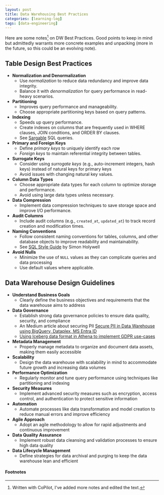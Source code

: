 ```yaml
---
layout: post
title: Data Warehousing Best Practices
categories: [learning-log]
tags: [data-engineering]
---
```


Here are some notes[^1] on DW Best Practices. Good points to keep in mind but admittedly warrants more concrete examples and unpacking (more in the future, so this could be an evolving note).

## Table Design Best Practices

- **Normalization and Denormalization**
    - Use *normalization* to reduce data redundancy and improve data integrity. 
    - Balance it with *denormalization* for query performance in read-heavy scenarios.
- **Partitioning**
    - Improves query performance and manageability.
    - Choose appropriate partitioning keys based on query patterns.
- **Indexing** 
    - Speeds up query performance.
    - Create indexes on columns that are frequently used in WHERE clauses, JOIN conditions, and ORDER BY clauses.
    - See [Sargable](https://en.wikipedia.org/wiki/Sargable) SQL queries.
- **Primary and Foreign Keys**
    - Define *primary keys* to uniquely identify each row
    - *Foreign keys* to maintain referential integrity between tables.
- **Surrogate Keys**
    - Consider using *surrogate keys* (e.g., auto-increment integers, hash keys) instead of natural keys for primary keys
    - Avoid issues with changing natural key values.
- **Column Data Types**
    - Choose appropriate data types for each column to optimize storage and performance.
    - Avoid using large data types unless necessary.
- **Data Compression** 
    - Implement data compression techniques to save storage space and improve I/O performance.
- **Audit Columns**
    - Include audit columns (e.g., `created_at`, `updated_at`) to track record creation and modification times.
- **Naming Conventions**
    - Follow consistent naming conventions for tables, columns, and other database objects to improve readability and maintainability.
    - See [SQL Style Guide](https://www.sqlstyle.guide/) by Simon Holywell
- **Avoid Nulls**
    - Minimize the use of `NULL` values as they can complicate queries and data processing
    - Use default values where applicable.


## Data Warehouse Design Guidelines

- **Understand Business Goals**
    - Clearly define the business objectives and requirements that the data warehouse aims to address
- **Data Governance**
    - Establish strong data governance policies to ensure data quality, security, and compliance
    - An Medium article about securing PII [Secure PII in Data Warehouse using BigQuery, Dataplex, MS Entra ID](https://medium.com/@tarik.sm/all-you-need-to-know-to-secure-pii-in-a-data-wharehouse-using-bigquery-dataplex-ms-entra-id-and-98ed31ac22d5)
    - [Using Iceberg data format in Athena to implement GDPR use-cases](https://aws.amazon.com/blogs/big-data/build-a-real-time-gdpr-aligned-apache-iceberg-data-lake/
    )
- **Metadata Management**
    - Properly manage metadata to organize and document data assets, making them easily accessible
- **Scalability**
    - Design the data warehouse with scalability in mind to accommodate future growth and increasing data volumes
- **Performance Optimization**
    - Regularly monitor and tune query performance using techniques like partitioning and indexing
- **Security Measures**
    - Implement advanced security measures such as encryption, access control, and authentication to protect sensitive information
- **Automation**
    - Automate processes like data transformation and model creation to reduce manual errors and improve efficiency
- **Agile Approach**
    - Adopt an agile methodology to allow for rapid adjustments and continuous improvement
- **Data Quality Assurance**
    - Implement robust data cleansing and validation processes to ensure high data quality
- **Data Lifecycle Management**
    - Define strategies for data archival and purging to keep the data warehouse lean and efficient

#### Footnotes
[^1]: Written with CoPilot, I've added more notes and edited the text.

